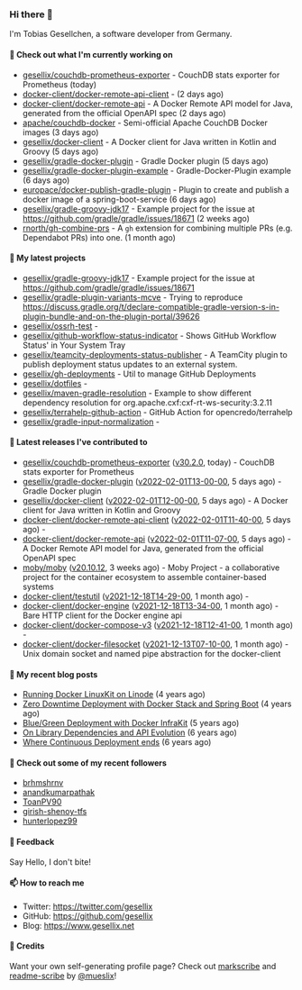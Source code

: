 ### Hi there 👋

I'm Tobias Gesellchen, a software developer from Germany.

#### 👷 Check out what I'm currently working on

- [gesellix/couchdb-prometheus-exporter](https://github.com/gesellix/couchdb-prometheus-exporter) - CouchDB stats exporter for Prometheus (today)
- [docker-client/docker-remote-api-client](https://github.com/docker-client/docker-remote-api-client) -  (2 days ago)
- [docker-client/docker-remote-api](https://github.com/docker-client/docker-remote-api) - A Docker Remote API model for Java, generated from the official OpenAPI spec (2 days ago)
- [apache/couchdb-docker](https://github.com/apache/couchdb-docker) - Semi-official Apache CouchDB Docker images (3 days ago)
- [gesellix/docker-client](https://github.com/gesellix/docker-client) - A Docker client for Java written in Kotlin and Groovy (5 days ago)
- [gesellix/gradle-docker-plugin](https://github.com/gesellix/gradle-docker-plugin) - Gradle Docker plugin (5 days ago)
- [gesellix/gradle-docker-plugin-example](https://github.com/gesellix/gradle-docker-plugin-example) - Gradle-Docker-Plugin example (6 days ago)
- [europace/docker-publish-gradle-plugin](https://github.com/europace/docker-publish-gradle-plugin) - Plugin to create and publish a docker image of a spring-boot-service (6 days ago)
- [gesellix/gradle-groovy-jdk17](https://github.com/gesellix/gradle-groovy-jdk17) - Example project for the issue at https://github.com/gradle/gradle/issues/18671 (2 weeks ago)
- [rnorth/gh-combine-prs](https://github.com/rnorth/gh-combine-prs) - A `gh` extension for combining multiple PRs (e.g. Dependabot PRs) into one. (1 month ago)

#### 🌱 My latest projects

- [gesellix/gradle-groovy-jdk17](https://github.com/gesellix/gradle-groovy-jdk17) - Example project for the issue at https://github.com/gradle/gradle/issues/18671
- [gesellix/gradle-plugin-variants-mcve](https://github.com/gesellix/gradle-plugin-variants-mcve) - Trying to reproduce https://discuss.gradle.org/t/declare-compatible-gradle-version-s-in-plugin-bundle-and-on-the-plugin-portal/39626
- [gesellix/ossrh-test](https://github.com/gesellix/ossrh-test) - 
- [gesellix/github-workflow-status-indicator](https://github.com/gesellix/github-workflow-status-indicator) - Shows GitHub Workflow Status&#39; in Your System Tray
- [gesellix/teamcity-deployments-status-publisher](https://github.com/gesellix/teamcity-deployments-status-publisher) - A TeamCity plugin to publish deployment status updates to an external system.
- [gesellix/gh-deployments](https://github.com/gesellix/gh-deployments) - Util to manage GitHub Deployments
- [gesellix/dotfiles](https://github.com/gesellix/dotfiles) - 
- [gesellix/maven-gradle-resolution](https://github.com/gesellix/maven-gradle-resolution) - Example to show different dependency resolution for org.apache.cxf:cxf-rt-ws-security:3.2.11
- [gesellix/terrahelp-github-action](https://github.com/gesellix/terrahelp-github-action) - GitHub Action for opencredo/terrahelp
- [gesellix/gradle-input-normalization](https://github.com/gesellix/gradle-input-normalization) - 

#### 🔭 Latest releases I've contributed to

- [gesellix/couchdb-prometheus-exporter](https://github.com/gesellix/couchdb-prometheus-exporter) ([v30.2.0](https://github.com/gesellix/couchdb-prometheus-exporter/releases/tag/v30.2.0), today) - CouchDB stats exporter for Prometheus
- [gesellix/gradle-docker-plugin](https://github.com/gesellix/gradle-docker-plugin) ([v2022-02-01T13-00-00](https://github.com/gesellix/gradle-docker-plugin/releases/tag/v2022-02-01T13-00-00), 5 days ago) - Gradle Docker plugin
- [gesellix/docker-client](https://github.com/gesellix/docker-client) ([v2022-02-01T12-00-00](https://github.com/gesellix/docker-client/releases/tag/v2022-02-01T12-00-00), 5 days ago) - A Docker client for Java written in Kotlin and Groovy
- [docker-client/docker-remote-api-client](https://github.com/docker-client/docker-remote-api-client) ([v2022-02-01T11-40-00](https://github.com/docker-client/docker-remote-api-client/releases/tag/v2022-02-01T11-40-00), 5 days ago) - 
- [docker-client/docker-remote-api](https://github.com/docker-client/docker-remote-api) ([v2022-02-01T11-07-00](https://github.com/docker-client/docker-remote-api/releases/tag/v2022-02-01T11-07-00), 5 days ago) - A Docker Remote API model for Java, generated from the official OpenAPI spec
- [moby/moby](https://github.com/moby/moby) ([v20.10.12](https://github.com/moby/moby/releases/tag/v20.10.12), 3 weeks ago) - Moby Project - a collaborative project for the container ecosystem to assemble container-based systems
- [docker-client/testutil](https://github.com/docker-client/testutil) ([v2021-12-18T14-29-00](https://github.com/docker-client/testutil/releases/tag/v2021-12-18T14-29-00), 1 month ago) - 
- [docker-client/docker-engine](https://github.com/docker-client/docker-engine) ([v2021-12-18T13-34-00](https://github.com/docker-client/docker-engine/releases/tag/v2021-12-18T13-34-00), 1 month ago) - Bare HTTP client for the Docker engine api
- [docker-client/docker-compose-v3](https://github.com/docker-client/docker-compose-v3) ([v2021-12-18T12-41-00](https://github.com/docker-client/docker-compose-v3/releases/tag/v2021-12-18T12-41-00), 1 month ago) - 
- [docker-client/docker-filesocket](https://github.com/docker-client/docker-filesocket) ([v2021-12-13T07-10-00](https://github.com/docker-client/docker-filesocket/releases/tag/v2021-12-13T07-10-00), 1 month ago) - Unix domain socket and named pipe abstraction for the docker-client

#### 📜 My recent blog posts

- [Running Docker LinuxKit on Linode](https://www.gesellix.net/post/running-docker-linuxkit-on-linode/) (4 years ago)
- [Zero Downtime Deployment with Docker Stack and Spring Boot](https://www.gesellix.net/post/zero-downtime-deployment-with-docker-stack-and-spring-boot/) (4 years ago)
- [Blue/Green Deployment with Docker InfraKit](https://www.gesellix.net/post/blue-green-deployment-with-docker-infrakit/) (5 years ago)
- [On Library Dependencies and API Evolution](https://www.gesellix.net/post/choosing-a-library/) (6 years ago)
- [Where Continuous Deployment ends](https://www.gesellix.net/post/where-continuous-deployment-ends/) (6 years ago)



#### 👯 Check out some of my recent followers

- [brhmshrnv](https://github.com/brhmshrnv)
- [anandkumarpathak](https://github.com/anandkumarpathak)
- [ToanPV90](https://github.com/ToanPV90)
- [girish-shenoy-tfs](https://github.com/girish-shenoy-tfs)
- [hunterlopez99](https://github.com/hunterlopez99)

#### 💬 Feedback

Say Hello, I don't bite!

#### 📫 How to reach me

- Twitter: https://twitter.com/gesellix
- GitHub: https://github.com/gesellix
- Blog: https://www.gesellix.net

#### 🙇 Credits

Want your own self-generating profile page? Check out [markscribe](https://github.com/muesli/markscribe)
and [readme-scribe](https://github.com/muesli/readme-scribe) by [@mueslix](https://twitter.com/mueslix)!
